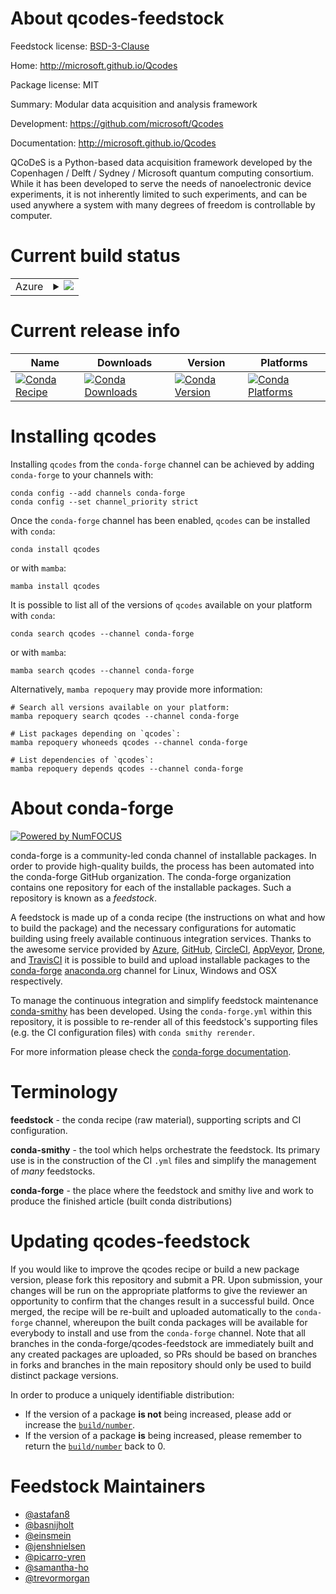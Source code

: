 About qcodes-feedstock
======================

Feedstock license: [BSD-3-Clause](https://github.com/conda-forge/qcodes-feedstock/blob/main/LICENSE.txt)

Home: http://microsoft.github.io/Qcodes

Package license: MIT

Summary: Modular data acquisition and analysis framework

Development: https://github.com/microsoft/Qcodes

Documentation: http://microsoft.github.io/Qcodes

QCoDeS is a Python-based data acquisition framework developed
by the Copenhagen / Delft / Sydney / Microsoft quantum computing
consortium. While it has been developed to serve the needs of
nanoelectronic device experiments, it is not inherently limited
to such experiments, and can be used anywhere a system with many
degrees of freedom is controllable by computer.

Current build status
====================


<table>
    
  <tr>
    <td>Azure</td>
    <td>
      <details>
        <summary>
          <a href="https://dev.azure.com/conda-forge/feedstock-builds/_build/latest?definitionId=6013&branchName=main">
            <img src="https://dev.azure.com/conda-forge/feedstock-builds/_apis/build/status/qcodes-feedstock?branchName=main">
          </a>
        </summary>
        <table>
          <thead><tr><th>Variant</th><th>Status</th></tr></thead>
          <tbody><tr>
              <td>linux_64_python3.10.____cpython</td>
              <td>
                <a href="https://dev.azure.com/conda-forge/feedstock-builds/_build/latest?definitionId=6013&branchName=main">
                  <img src="https://dev.azure.com/conda-forge/feedstock-builds/_apis/build/status/qcodes-feedstock?branchName=main&jobName=linux&configuration=linux%20linux_64_python3.10.____cpython" alt="variant">
                </a>
              </td>
            </tr><tr>
              <td>linux_64_python3.11.____cpython</td>
              <td>
                <a href="https://dev.azure.com/conda-forge/feedstock-builds/_build/latest?definitionId=6013&branchName=main">
                  <img src="https://dev.azure.com/conda-forge/feedstock-builds/_apis/build/status/qcodes-feedstock?branchName=main&jobName=linux&configuration=linux%20linux_64_python3.11.____cpython" alt="variant">
                </a>
              </td>
            </tr><tr>
              <td>linux_64_python3.12.____cpython</td>
              <td>
                <a href="https://dev.azure.com/conda-forge/feedstock-builds/_build/latest?definitionId=6013&branchName=main">
                  <img src="https://dev.azure.com/conda-forge/feedstock-builds/_apis/build/status/qcodes-feedstock?branchName=main&jobName=linux&configuration=linux%20linux_64_python3.12.____cpython" alt="variant">
                </a>
              </td>
            </tr><tr>
              <td>linux_64_python3.13.____cp313</td>
              <td>
                <a href="https://dev.azure.com/conda-forge/feedstock-builds/_build/latest?definitionId=6013&branchName=main">
                  <img src="https://dev.azure.com/conda-forge/feedstock-builds/_apis/build/status/qcodes-feedstock?branchName=main&jobName=linux&configuration=linux%20linux_64_python3.13.____cp313" alt="variant">
                </a>
              </td>
            </tr><tr>
              <td>osx_64_python3.10.____cpython</td>
              <td>
                <a href="https://dev.azure.com/conda-forge/feedstock-builds/_build/latest?definitionId=6013&branchName=main">
                  <img src="https://dev.azure.com/conda-forge/feedstock-builds/_apis/build/status/qcodes-feedstock?branchName=main&jobName=osx&configuration=osx%20osx_64_python3.10.____cpython" alt="variant">
                </a>
              </td>
            </tr><tr>
              <td>osx_64_python3.11.____cpython</td>
              <td>
                <a href="https://dev.azure.com/conda-forge/feedstock-builds/_build/latest?definitionId=6013&branchName=main">
                  <img src="https://dev.azure.com/conda-forge/feedstock-builds/_apis/build/status/qcodes-feedstock?branchName=main&jobName=osx&configuration=osx%20osx_64_python3.11.____cpython" alt="variant">
                </a>
              </td>
            </tr><tr>
              <td>osx_64_python3.12.____cpython</td>
              <td>
                <a href="https://dev.azure.com/conda-forge/feedstock-builds/_build/latest?definitionId=6013&branchName=main">
                  <img src="https://dev.azure.com/conda-forge/feedstock-builds/_apis/build/status/qcodes-feedstock?branchName=main&jobName=osx&configuration=osx%20osx_64_python3.12.____cpython" alt="variant">
                </a>
              </td>
            </tr><tr>
              <td>osx_64_python3.13.____cp313</td>
              <td>
                <a href="https://dev.azure.com/conda-forge/feedstock-builds/_build/latest?definitionId=6013&branchName=main">
                  <img src="https://dev.azure.com/conda-forge/feedstock-builds/_apis/build/status/qcodes-feedstock?branchName=main&jobName=osx&configuration=osx%20osx_64_python3.13.____cp313" alt="variant">
                </a>
              </td>
            </tr><tr>
              <td>osx_arm64_python3.10.____cpython</td>
              <td>
                <a href="https://dev.azure.com/conda-forge/feedstock-builds/_build/latest?definitionId=6013&branchName=main">
                  <img src="https://dev.azure.com/conda-forge/feedstock-builds/_apis/build/status/qcodes-feedstock?branchName=main&jobName=osx&configuration=osx%20osx_arm64_python3.10.____cpython" alt="variant">
                </a>
              </td>
            </tr><tr>
              <td>osx_arm64_python3.11.____cpython</td>
              <td>
                <a href="https://dev.azure.com/conda-forge/feedstock-builds/_build/latest?definitionId=6013&branchName=main">
                  <img src="https://dev.azure.com/conda-forge/feedstock-builds/_apis/build/status/qcodes-feedstock?branchName=main&jobName=osx&configuration=osx%20osx_arm64_python3.11.____cpython" alt="variant">
                </a>
              </td>
            </tr><tr>
              <td>osx_arm64_python3.12.____cpython</td>
              <td>
                <a href="https://dev.azure.com/conda-forge/feedstock-builds/_build/latest?definitionId=6013&branchName=main">
                  <img src="https://dev.azure.com/conda-forge/feedstock-builds/_apis/build/status/qcodes-feedstock?branchName=main&jobName=osx&configuration=osx%20osx_arm64_python3.12.____cpython" alt="variant">
                </a>
              </td>
            </tr><tr>
              <td>osx_arm64_python3.13.____cp313</td>
              <td>
                <a href="https://dev.azure.com/conda-forge/feedstock-builds/_build/latest?definitionId=6013&branchName=main">
                  <img src="https://dev.azure.com/conda-forge/feedstock-builds/_apis/build/status/qcodes-feedstock?branchName=main&jobName=osx&configuration=osx%20osx_arm64_python3.13.____cp313" alt="variant">
                </a>
              </td>
            </tr><tr>
              <td>win_64_python3.10.____cpython</td>
              <td>
                <a href="https://dev.azure.com/conda-forge/feedstock-builds/_build/latest?definitionId=6013&branchName=main">
                  <img src="https://dev.azure.com/conda-forge/feedstock-builds/_apis/build/status/qcodes-feedstock?branchName=main&jobName=win&configuration=win%20win_64_python3.10.____cpython" alt="variant">
                </a>
              </td>
            </tr><tr>
              <td>win_64_python3.11.____cpython</td>
              <td>
                <a href="https://dev.azure.com/conda-forge/feedstock-builds/_build/latest?definitionId=6013&branchName=main">
                  <img src="https://dev.azure.com/conda-forge/feedstock-builds/_apis/build/status/qcodes-feedstock?branchName=main&jobName=win&configuration=win%20win_64_python3.11.____cpython" alt="variant">
                </a>
              </td>
            </tr><tr>
              <td>win_64_python3.12.____cpython</td>
              <td>
                <a href="https://dev.azure.com/conda-forge/feedstock-builds/_build/latest?definitionId=6013&branchName=main">
                  <img src="https://dev.azure.com/conda-forge/feedstock-builds/_apis/build/status/qcodes-feedstock?branchName=main&jobName=win&configuration=win%20win_64_python3.12.____cpython" alt="variant">
                </a>
              </td>
            </tr><tr>
              <td>win_64_python3.13.____cp313</td>
              <td>
                <a href="https://dev.azure.com/conda-forge/feedstock-builds/_build/latest?definitionId=6013&branchName=main">
                  <img src="https://dev.azure.com/conda-forge/feedstock-builds/_apis/build/status/qcodes-feedstock?branchName=main&jobName=win&configuration=win%20win_64_python3.13.____cp313" alt="variant">
                </a>
              </td>
            </tr>
          </tbody>
        </table>
      </details>
    </td>
  </tr>
</table>

Current release info
====================

| Name | Downloads | Version | Platforms |
| --- | --- | --- | --- |
| [![Conda Recipe](https://img.shields.io/badge/recipe-qcodes-green.svg)](https://anaconda.org/conda-forge/qcodes) | [![Conda Downloads](https://img.shields.io/conda/dn/conda-forge/qcodes.svg)](https://anaconda.org/conda-forge/qcodes) | [![Conda Version](https://img.shields.io/conda/vn/conda-forge/qcodes.svg)](https://anaconda.org/conda-forge/qcodes) | [![Conda Platforms](https://img.shields.io/conda/pn/conda-forge/qcodes.svg)](https://anaconda.org/conda-forge/qcodes) |

Installing qcodes
=================

Installing `qcodes` from the `conda-forge` channel can be achieved by adding `conda-forge` to your channels with:

```
conda config --add channels conda-forge
conda config --set channel_priority strict
```

Once the `conda-forge` channel has been enabled, `qcodes` can be installed with `conda`:

```
conda install qcodes
```

or with `mamba`:

```
mamba install qcodes
```

It is possible to list all of the versions of `qcodes` available on your platform with `conda`:

```
conda search qcodes --channel conda-forge
```

or with `mamba`:

```
mamba search qcodes --channel conda-forge
```

Alternatively, `mamba repoquery` may provide more information:

```
# Search all versions available on your platform:
mamba repoquery search qcodes --channel conda-forge

# List packages depending on `qcodes`:
mamba repoquery whoneeds qcodes --channel conda-forge

# List dependencies of `qcodes`:
mamba repoquery depends qcodes --channel conda-forge
```


About conda-forge
=================

[![Powered by
NumFOCUS](https://img.shields.io/badge/powered%20by-NumFOCUS-orange.svg?style=flat&colorA=E1523D&colorB=007D8A)](https://numfocus.org)

conda-forge is a community-led conda channel of installable packages.
In order to provide high-quality builds, the process has been automated into the
conda-forge GitHub organization. The conda-forge organization contains one repository
for each of the installable packages. Such a repository is known as a *feedstock*.

A feedstock is made up of a conda recipe (the instructions on what and how to build
the package) and the necessary configurations for automatic building using freely
available continuous integration services. Thanks to the awesome service provided by
[Azure](https://azure.microsoft.com/en-us/services/devops/), [GitHub](https://github.com/),
[CircleCI](https://circleci.com/), [AppVeyor](https://www.appveyor.com/),
[Drone](https://cloud.drone.io/welcome), and [TravisCI](https://travis-ci.com/)
it is possible to build and upload installable packages to the
[conda-forge](https://anaconda.org/conda-forge) [anaconda.org](https://anaconda.org/)
channel for Linux, Windows and OSX respectively.

To manage the continuous integration and simplify feedstock maintenance
[conda-smithy](https://github.com/conda-forge/conda-smithy) has been developed.
Using the ``conda-forge.yml`` within this repository, it is possible to re-render all of
this feedstock's supporting files (e.g. the CI configuration files) with ``conda smithy rerender``.

For more information please check the [conda-forge documentation](https://conda-forge.org/docs/).

Terminology
===========

**feedstock** - the conda recipe (raw material), supporting scripts and CI configuration.

**conda-smithy** - the tool which helps orchestrate the feedstock.
                   Its primary use is in the construction of the CI ``.yml`` files
                   and simplify the management of *many* feedstocks.

**conda-forge** - the place where the feedstock and smithy live and work to
                  produce the finished article (built conda distributions)


Updating qcodes-feedstock
=========================

If you would like to improve the qcodes recipe or build a new
package version, please fork this repository and submit a PR. Upon submission,
your changes will be run on the appropriate platforms to give the reviewer an
opportunity to confirm that the changes result in a successful build. Once
merged, the recipe will be re-built and uploaded automatically to the
`conda-forge` channel, whereupon the built conda packages will be available for
everybody to install and use from the `conda-forge` channel.
Note that all branches in the conda-forge/qcodes-feedstock are
immediately built and any created packages are uploaded, so PRs should be based
on branches in forks and branches in the main repository should only be used to
build distinct package versions.

In order to produce a uniquely identifiable distribution:
 * If the version of a package **is not** being increased, please add or increase
   the [``build/number``](https://docs.conda.io/projects/conda-build/en/latest/resources/define-metadata.html#build-number-and-string).
 * If the version of a package **is** being increased, please remember to return
   the [``build/number``](https://docs.conda.io/projects/conda-build/en/latest/resources/define-metadata.html#build-number-and-string)
   back to 0.

Feedstock Maintainers
=====================

* [@astafan8](https://github.com/astafan8/)
* [@basnijholt](https://github.com/basnijholt/)
* [@einsmein](https://github.com/einsmein/)
* [@jenshnielsen](https://github.com/jenshnielsen/)
* [@picarro-yren](https://github.com/picarro-yren/)
* [@samantha-ho](https://github.com/samantha-ho/)
* [@trevormorgan](https://github.com/trevormorgan/)

